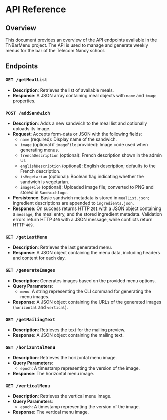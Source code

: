 # API Reference

## Overview

This document provides an overview of the API endpoints available in the TNBarMenu project. The API is used to manage and generate weekly menus for the bar of the Telecom Nancy school.

## Endpoints

### `GET /getMealList`

- **Description**: Retrieves the list of available meals.
- **Response**: A JSON array containing meal objects with `name` and `image` properties.

### `POST /addSandwich`

- **Description**: Adds a new sandwich to the meal list and optionally uploads its image.
- **Request**: Accepts form-data or JSON with the following fields:
  - `name` (required): Display name of the sandwich.
  - `image` (optional if `imageFile` provided): Image code used when generating menus.
  - `frenchDescription` (optional): French description shown in the admin UI.
  - `englishDescription` (optional): English description; defaults to the French description.
  - `isVegetarian` (optional): Boolean flag indicating whether the sandwich is vegetarian.
  - `imageFile` (optional): Uploaded image file; converted to PNG and stored in `Sandwichlogo`.
- **Persistence**: Basic sandwich metadata is stored in `mealList.json`; ingredient descriptions are appended to `ingredients.json`.
- **Response**: On success returns HTTP `201` with a JSON object containing a `message`, the meal entry, and the stored ingredient metadata. Validation errors return HTTP `400` with a JSON message, while conflicts return HTTP `409`.

### `GET /getLastMenu`

- **Description**: Retrieves the last generated menu.
- **Response**: A JSON object containing the menu data, including headers and content for each day.

### `GET /generateImages`

- **Description**: Generates images based on the provided menu options.
- **Query Parameters**:
  - `menu`: A string representing the CLI command for generating the menu images.
- **Response**: A JSON object containing the URLs of the generated images (`horizontal` and `vertical`).

### `GET /getMailingText`

- **Description**: Retrieves the text for the mailing preview.
- **Response**: A JSON object containing the mailing text.

### `GET /horizontalMenu`

- **Description**: Retrieves the horizontal menu image.
- **Query Parameters**:
  - `epoch`: A timestamp representing the version of the image.
- **Response**: The horizontal menu image.

### `GET /verticalMenu`

- **Description**: Retrieves the vertical menu image.
- **Query Parameters**:
  - `epoch`: A timestamp representing the version of the image.
- **Response**: The vertical menu image.

